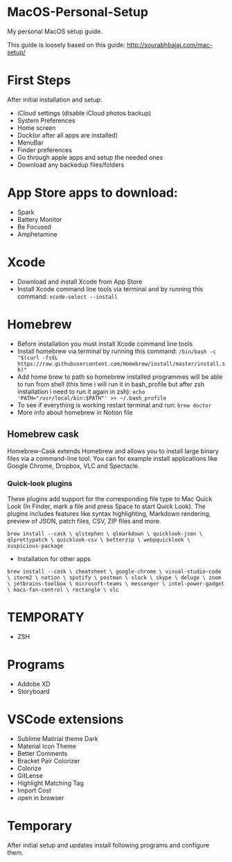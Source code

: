 # MacOS-Personal-Setup
My personal MacOS setup guide.

This guide is loosely based on this guide:
http://sourabhbajaj.com/mac-setup/

# First Steps

After initial installation and setup:

- iCloud settings (disable iCloud photos backup)
- System Preferences
- Home screen
- Dock(or after all apps are installed)
- MenuBar
- Finder preferences
- Go through apple apps and setup the needed ones
- Download any backedup files/folders

# App Store apps to download:

- Spark
- Battery Monitor
- Be Focused
- Amphetamine

# Xcode

- Download and install Xcode from App Store
- Install Xcode command line tools via terminal and by running this command: 
  `xcode-select --install`
  
# Homebrew

- Before installation you must install Xcode command line tools
- Install homebrew via terminal by running this command: `/bin/bash -c "$(curl -fsSL https://raw.githubusercontent.com/Homebrew/install/master/install.sh)"`
- Add home brew to path so homebrew installed programmes will be able to run from shell (this time i will run it in bash_profile but after zsh installation i need to run it again in zsh): `echo 'PATH="/usr/local/bin:$PATH"' >> ~/.bash_profile`
- To see if everything is working restart terminal and run: `brew doctor`
- More info about homebrew in Notion file

## Homebrew cask

Homebrew-Cask extends Homebrew and allows you to install large binary files via a command-line tool. You can for example install applications like Google Chrome, Dropbox, VLC and Spectacle.

### Quick-look plugins

These plugins add support for the corresponding file type to Mac Quick Look (In Finder, mark a file and press Space to start Quick Look). The plugins includes features like syntax highlighting, Markdown rendering, preview of JSON, patch files, CSV, ZIP files and more.

`brew install --cask \
    qlstephen \
    qlmarkdown \
    quicklook-json \
    qlprettypatch \
    quicklook-csv \
    betterzip \
    webpquicklook \
    suspicious-package`
    
 - Installation for other apps

  `brew install --cask \
    cheatsheet \
    google-chrome \
    visual-studio-code \
    iterm2 \
    notion \
    spotify \
    postman \
    slack \
    skype \
    deluge \
    zoom \
    jetbrains-toolbox \
    microsoft-teams \
    messenger \
    intel-power-gadget \
    macs-fan-control \
    rectangle \
    vlc`

# TEMPORATY

- ZSH

# Programs

- Addobe XD
- Storyboard

# VSCode extensions

- Sublime Matirial theme Dark
- Material Icon Theme
- Better Comments
- Bracket Pair Colorizer
- Colorize
- GitLense
- Highlight Matching Tag
- Import Cost
- open in browser

# Temporary

After initial setup and updates install following programs and configure them.

